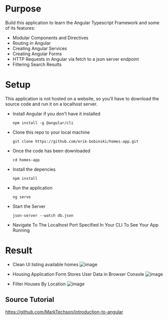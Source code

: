 # Purpose
Build this application to learn the Angular Typescript Framework and some of its features:
- Modular Components and Directives
- Routing in Angular
- Creating Angular Services
- Creating Angular Forms
- HTTP Requests in Angular via fetch to a json server endpoint
- Filtering Search Results

# Setup
This application is not hosted on a website, so you'll have to download the source code and run it on a localhost server.
- Install Angular if you don't have it installed

  `npm install -g @angular/cli`

- Clone this repo to your local machine

  `git clone https://github.com/erik-bobinski/homes-app.git`

- Once the code has been downloaded

  `cd homes-app`

- Install the depencies

  `npm install` 

- Run the application 

  `ng serve`

- Start the Server
  
  `json-server --watch db.json`
  
- Navigate To The Localhost Port Specified In Your CLI To See Your App Running

# Result
- Clean UI listing available homes 
![image](https://github.com/user-attachments/assets/608dc6a7-e706-4bbd-8ffc-039a2ed072cd)


- Housing Application Form Stores User Data in Browser Console
  ![image](https://github.com/user-attachments/assets/3955c751-c7db-4c2e-8e46-f4ff8d09c159)


- Filter Houses By Location
  ![image](https://github.com/user-attachments/assets/d0399814-f92b-4807-82e0-869a141445a4)


## Source Tutorial
https://github.com/MarkTechson/introduction-to-angular
